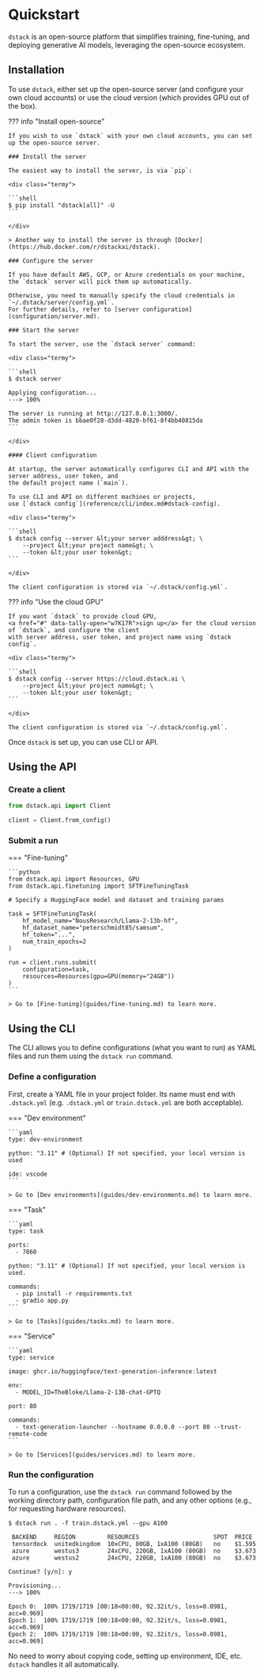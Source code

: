 # Quickstart

`dstack` is an open-source platform that simplifies 
training, fine-tuning, and deploying generative AI models, leveraging the open-source 
ecosystem.

## Installation

To use `dstack`, either set up the open-source server (and configure your own cloud accounts)
or use the cloud version (which provides GPU out of the box).

??? info "Install open-source"

    If you wish to use `dstack` with your own cloud accounts, you can set up the open-source server.

    ### Install the server
    
    The easiest way to install the server, is via `pip`:
    
    <div class="termy">
    
    ```shell
    $ pip install "dstack[all]" -U
    ```
    
    </div>
    
    > Another way to install the server is through [Docker](https://hub.docker.com/r/dstackai/dstack).
    
    ### Configure the server
    
    If you have default AWS, GCP, or Azure credentials on your machine, the `dstack` server will pick them up automatically.
    
    Otherwise, you need to manually specify the cloud credentials in `~/.dstack/server/config.yml`.
    For further details, refer to [server configuration](configuration/server.md).
    
    ### Start the server
    
    To start the server, use the `dstack server` command:
    
    <div class="termy">
    
    ```shell
    $ dstack server
    
    Applying configuration...
    ---> 100%
    
    The server is running at http://127.0.0.1:3000/.
    The admin token is bbae0f28-d3dd-4820-bf61-8f4bb40815da
    ```
    
    </div>

    #### Client configuration

    At startup, the server automatically configures CLI and API with the server address, user token, and 
    the default project name (`main`). 

    To use CLI and API on different machines or projects,
    use [`dstack config`](reference/cli/index.md#dstack-config).

    <div class="termy">
    
    ```shell
    $ dstack config --server &lt;your server adddress&gt; \
        --project &lt;your project name&gt; \
        --token &lt;your user token&gt;
    ```
    
    </div>

    The client configuration is stored via `~/.dstack/config.yml`.

??? info "Use the cloud GPU"
    
    If you want `dstack` to provide cloud GPU, 
    <a href="#" data-tally-open="w7K17R">sign up</a> for the cloud version of `dstack`, and configure the client 
    with server address, user token, and project name using `dstack config`.

    <div class="termy">
    
    ```shell
    $ dstack config --server https://cloud.dstack.ai \
        --project &lt;your project name&gt; \
        --token &lt;your user token&gt;
    ```
    
    </div>

    The client configuration is stored via `~/.dstack/config.yml`.
    
Once `dstack` is set up, you can use CLI or API.

## Using the API

### Create a client

<div editor-title="">

```python
from dstack.api import Client

client = Client.from_config()
```

</div>

### Submit a run

=== "Fine-tuning"

    ```python
    from dstack.api import Resources, GPU
    from dstack.api.finetuning import SFTFineTuningTask

    # Specify a HuggingFace model and dataset and training params

    task = SFTFineTuningTask(
        hf_model_name="NousResearch/Llama-2-13b-hf",
        hf_dataset_name="peterschmidt85/samsum",
        hf_token="...",
        num_train_epochs=2
    )

    run = client.runs.submit(
        configuration=task,
        resources=Resources(gpu=GPU(memory="24GB"))
    )
    ```

    > Go to [Fine-tuning](guides/fine-tuning.md) to learn more.

## Using the CLI

The CLI allows you to define configurations (what you want to run) as YAML files and run them using the `dstack run`
command.

### Define a configuration

First, create a YAML file in your project folder. Its name must end with `.dstack.yml` (e.g. `.dstack.yml` or `train.dstack.yml`
are both acceptable).

=== "Dev environment"

    ```yaml
    type: dev-environment

    python: "3.11" # (Optional) If not specified, your local version is used
    
    ide: vscode
    ```

    > Go to [Dev environments](guides/dev-environments.md) to learn more.

=== "Task"

    ```yaml
    type: task

    ports:
      - 7860
    
    python: "3.11" # (Optional) If not specified, your local version is used.
    
    commands:
      - pip install -r requirements.txt
      - gradio app.py
    ```

    > Go to [Tasks](guides/tasks.md) to learn more.

=== "Service"

    ```yaml
    type: service

    image: ghcr.io/huggingface/text-generation-inference:latest
    
    env: 
      - MODEL_ID=TheBloke/Llama-2-13B-chat-GPTQ 
    
    port: 80
    
    commands:
      - text-generation-launcher --hostname 0.0.0.0 --port 80 --trust-remote-code
    ```

    > Go to [Services](guides/services.md) to learn more.

### Run the configuration

To run a configuration, use the `dstack run` command followed by the working directory path, 
configuration file path, and any other options (e.g., for requesting hardware resources).

<div class="termy">

```shell
$ dstack run . -f train.dstack.yml --gpu A100

 BACKEND     REGION         RESOURCES                     SPOT  PRICE
 tensordock  unitedkingdom  10xCPU, 80GB, 1xA100 (80GB)   no    $1.595
 azure       westus3        24xCPU, 220GB, 1xA100 (80GB)  no    $3.673
 azure       westus2        24xCPU, 220GB, 1xA100 (80GB)  no    $3.673
 
Continue? [y/n]: y

Provisioning...
---> 100%

Epoch 0:  100% 1719/1719 [00:18<00:00, 92.32it/s, loss=0.0981, acc=0.969]
Epoch 1:  100% 1719/1719 [00:18<00:00, 92.32it/s, loss=0.0981, acc=0.969]
Epoch 2:  100% 1719/1719 [00:18<00:00, 92.32it/s, loss=0.0981, acc=0.969]
```

</div>

No need to worry about copying code, setting up environment, IDE, etc. `dstack` handles it all 
automatically.